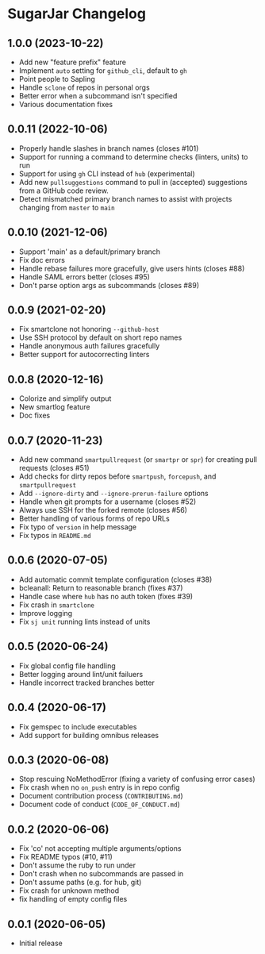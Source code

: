 # SugarJar Changelog

## 1.0.0 (2023-10-22)

* Add new "feature prefix" feature
* Implement `auto` setting for `github_cli`, default to `gh`
* Point people to Sapling
* Handle `sclone` of repos in personal orgs
* Better error when a subcommand isn't specified
* Various documentation fixes

## 0.0.11 (2022-10-06)

* Properly handle slashes in branch names (closes #101)
* Support for running a command to determine checks (linters, units) to run
* Support for using `gh` CLI instead of `hub` (experimental)
* Add new `pullsuggestions` command to pull in (accepted) suggestions from a
  GitHub code review.
* Detect mismatched primary branch names to assist with projects changing from
  `master` to `main`

## 0.0.10 (2021-12-06)

* Support 'main' as a default/primary branch
* Fix doc errors
* Handle rebase failures more gracefully, give users hints (closes #88)
* Handle SAML errors better (closes #95)
* Don't parse option args as subcommands (closes #89)

## 0.0.9 (2021-02-20)

* Fix smartclone not honoring `--github-host`
* Use SSH protocol by default on short repo names
* Handle anonymous auth failures gracefully
* Better support for autocorrecting linters

## 0.0.8 (2020-12-16)

* Colorize and simplify output
* New smartlog feature
* Doc fixes

## 0.0.7 (2020-11-23)

* Add new command `smartpullrequest` (or `smartpr` or `spr`) for creating
  pull requests (closes #51)
* Add checks for dirty repos before `smartpush`, `forcepush`, and
  `smartpullrequest`
* Add `--ignore-dirty` and `--ignore-prerun-failure` options
* Handle when git prompts for a username (closes #52)
* Always use SSH for the forked remote (closes #56)
* Better handling of various forms of repo URLs
* Fix typo of `version` in help message
* Fix typos in `README.md`

## 0.0.6 (2020-07-05)

* Add automatic commit template configuration (closes #38)
* bcleanall: Return to reasonable branch (fixes #37)
* Handle case where `hub` has no auth token (fixes #39)
* Fix crash in `smartclone`
* Improve logging
* Fix `sj unit` running lints instead of units

## 0.0.5 (2020-06-24)

* Fix global config file handling
* Better logging around lint/unit failuers
* Handle incorrect tracked branches better

## 0.0.4 (2020-06-17)

* Fix gemspec to include executables
* Add support for building omnibus releases

## 0.0.3 (2020-06-08)

* Stop rescuing NoMethodError (fixing a variety of confusing error cases)
* Fix crash when no `on_push` entry is in repo config
* Document contribution process (`CONTRIBUTING.md`)
* Document code of conduct (`CODE_OF_CONDUCT.md`)

## 0.0.2 (2020-06-06)

* Fix 'co' not accepting multiple arguments/options
* Fix README typos (#10, #11)
* Don't assume the ruby to run under
* Don't crash when no subcommands are passed in
* Don't assume paths (e.g. for hub, git)
* Fix crash for unknown method
* fix handling of empty config files

## 0.0.1 (2020-06-05)

* Initial release
